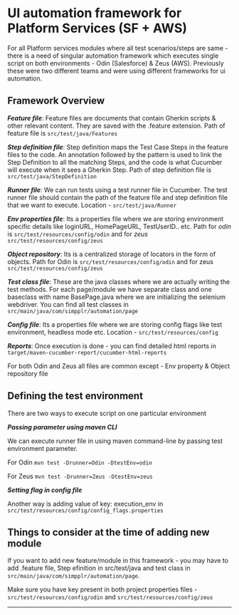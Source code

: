 # UI automation framework for Platform Services (SF + AWS)

For all Platform services modules where all test scenarios/steps are same - there is a need of singular automation framework which executes single script on both environments - Odin (Salesforce) & Zeus (AWS). Previously these were two different teams and were using different frameworks for ui automation.



## Framework Overview ##
 

***Feature file***:
Feature files are documents that contain Gherkin scripts & other relevant content. They are saved with the .feature extension. Path of feature file is ```src/test/java/Features```

***Step definition file***:
Step definition maps the Test Case Steps in the feature files to the code. An annotation followed by the pattern is used to link the Step Definition to all the matching Steps, and the code is what Cucumber will execute when it sees a Gherkin Step. Path of step definition file is ```src/test/java/StepDefinition```

***Runner file***:
We can run tests using a test runner file in Cucumber. The test runner file should contain the path of the feature file and step definition file that we want to execute. Location - ```src/test/java/Runner```

***Env properties file***:
Its a properties file where we are storing environment specific details like loginURL, HomePageURL, TestUserID.. etc. Path for *odin* is ```src/test/resources/config/odin``` and for *zeus* ```src/test/resources/config/zeus```

***Object repository***:
Its is a centralized storage of locators in the form of objects. Path for Odin is ```src/test/resources/config/odin``` and for zeus ```src/test/resources/config/zeus```

***Test class file***:
These are the java classes where we are actually writing the test methods. For each page/module we have separate class and one baseclass with name BasePage.java where we are initializing the selenium webdriver. You can find all test classes in ```src/main/java/com/simpplr/automation/page```

***Config file***:
Its a properties file where we are storing config flags like test environment, headless mode etc. Location - ```src/test/resources/config```

***Reports***:
Once execution is done - you can find detailed html reports in ```target/maven-cucumber-report/cucumber-html-reports```

For both Odin and Zeus all files are common except - Env property & Object repository file



## Defining the test environment ##
There are two ways to execute script on one particular environment

***Passing parameter using maven CLI***

 We can execute runner file in using maven command-line by passing test environment parameter.

For Odin ```mvn test -Drunner=Odin -DtestEnv=odin```


For Zeus ```mvn test -Drunner=Zeus -DtestEnv=zeus```

 
***Setting flag in config file***

Another way is adding value of key: execution_env in ```src/test/resources/config/config_flags.properties```


## Things to consider at the time of adding new module ##

If you want to add new feature/module in this framework - you may have to add .feature file, Step efinition in src/test/java and test class in ```src/main/java/com/simpplr/automation/page```.

Make sure you have key present in both project properties files -  ```src/test/resources/config/odin``` and ```src/test/resources/config/zeus```

---------------------------------------


